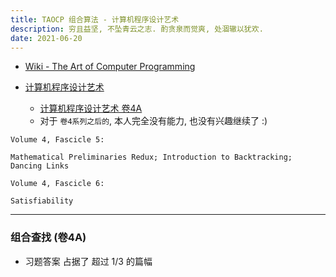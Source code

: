 ```yaml
---
title: TAOCP 组合算法 - 计算机程序设计艺术
description: 穷且益坚, 不坠青云之志. 酌贪泉而觉爽, 处涸辙以犹欢.
date: 2021-06-20
---
```


* [Wiki - The Art of Computer Programming](https://en.wikipedia.org/wiki/The_Art_of_Computer_Programming)

* [计算机程序设计艺术](https://book.douban.com/series/46236)
  - [计算机程序设计艺术 卷4A](https://book.douban.com/subject/34452973/)
  - 对于 `卷4系列之后的`, 本人完全没有能力, 也没有兴趣继续了 :)

```
Volume 4, Fascicle 5:

Mathematical Preliminaries Redux; Introduction to Backtracking; Dancing Links

Volume 4, Fascicle 6:

Satisfiability
```

------------------

### 组合查找 (卷4A)

* 习题答案 占据了 超过 1/3 的篇幅
